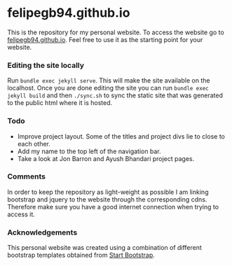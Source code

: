 # felipegb94.github.io
This is the repository for my personal website. To access the website go to [felipegb94.github.io](http://felipegb94.github.io). Feel free to use it as the starting point for your website.

### Editing the site locally

Run `bundle exec jekyll serve`. This will make the site available on the localhost.  Once you are done editing the site you can run `bundle exec jekyll build` and then `./sync.sh` to sync the static site that was generated to the public html where it is hosted.  

### Todo

* Improve project layout. Some of the titles and project divs lie to close to each other.
* Add my name to the top left of the navigation bar.
* Take a look at Jon Barron and Ayush Bhandari project pages.

### Comments

In order to keep the repository as light-weight as possible I am linking bootstrap and jquery to the website through the corresponding cdns. Therefore make sure you have a good internet connection when trying to access it.

### Acknowledgements

This personal website was created using a combination of different bootstrap templates obtained from [Start Bootstrap](http://startbootstrap.com/).